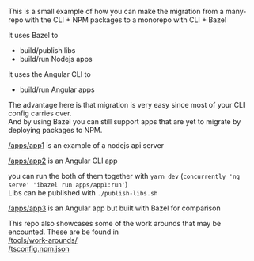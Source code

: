 This is a small example of how you can make the migration from a many-repo with the CLI + NPM packages to a monorepo with CLI + Bazel  

It uses Bazel to
 - build/publish libs
 - build/run Nodejs apps

It uses the Angular CLI to 
 - build/run Angular apps

The advantage here is that migration is very easy since most of your CLI config carries over.  
And by using Bazel you can still support apps that are yet to migrate by deploying packages to NPM.  

[/apps/app1](/apps/app1) is an example of a nodejs api server

[/apps/app2](/apps/app2) is an Angular CLI app

you can run the both of them together with `yarn dev` (`concurrently 'ng serve' 'ibazel run apps/app1:run'`)  
Libs can be published with `./publish-libs.sh`

[/apps/app3](/apps/app3) is an Angular app but built with Bazel for comparison

This repo also showcases some of the work arounds that may be encounted.
These are be found in   
[/tools/work-arounds/](/tools/work-arounds/)  
[/tsconfig.npm.json](/tsconfig.npm.json)
